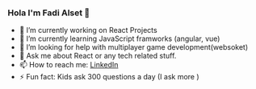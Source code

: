 ### Hola I'm Fadi Alset 👋


- 🔭 I’m currently working on React Projects 
- 🌱 I’m currently learning JavaScript framworks (angular, vue)
- 🤔 I’m looking for help with multiplayer game development(websoket)
- 💬 Ask me about React or any tech related stuff.
- 📫 How to reach me: [LinkedIn](https://www.linkedin.com/in/fadi-alset/)
- ⚡ Fun fact: Kids ask 300 questions a day (I ask more )
<!-- - 👯 I’m looking to collaborate on ... -->
<!-- - 😄 Pronouns: ... -->
